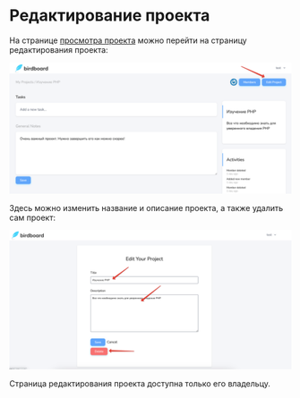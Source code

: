 # Редактирование проекта

На странице [просмотра проекта](../08-view-project/README.md) можно перейти на страницу редактирования проекта:

![](img/01.png)

Здесь можно изменить название и описание проекта, а также удалить сам проект:

![](img/02.png)

Страница редактирования проекта доступна только его владельцу.
